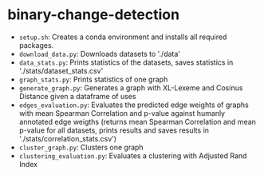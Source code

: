 # binary-change-detection

- `setup.sh`: Creates a conda environment and installs all required packages.  
- `download_data.py`: Downloads datasets to './data'
- `data_stats.py`: Prints statistics of the datasets, saves statistics in './stats/dataset_stats.csv' 
- `graph_stats.py`: Prints statistics of one graph 
- `generate_graph.py`: Generates a graph with XL-Lexeme and Cosinus Distance given a dataframe of uses 
- `edges_evaluation.py`: Evaluates the predicted edge weights of graphs with mean Spearman Correlation and p-value against humanly annotated edge weigths
(returns mean Spearman Correlation and mean p-value for all datasets, prints results and saves results in './stats/correlation_stats.csv') 
- `cluster_graph.py`: Clusters one graph
- `clustering_evaluation.py`: Evaluates a clustering with Adjusted Rand Index 
